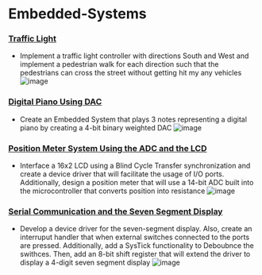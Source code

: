 # Embedded-Systems
### [Traffic Light](https://github.com/shashwatpatel/Embedded-Systems/tree/main/Traffic%20Light%20Controller)
- Implement a traffic light controller with directions South and West and implement a pedestrian walk for each direction such that the pedestrians can cross the street without getting hit my any vehicles 
![image](https://user-images.githubusercontent.com/35824714/139943704-02412b2b-8bdb-4300-83c8-63a71effd8b0.png)

### [Digital Piano Using DAC](https://github.com/shashwatpatel/Embedded-Systems/tree/main/Digital%20Piano%20Using%20DAC)
- Create an Embedded System that plays 3 notes representing a digital piano by creating a 4-bit binary weighted DAC
![image](https://user-images.githubusercontent.com/35824714/139944182-5e62e5c9-4d02-45ac-a146-76e1af23eb4c.png)

### [Position Meter System Using the ADC and the LCD](https://github.com/shashwatpatel/Embedded-Systems/tree/main/Position%20Meter%20System%20Using%20the%20ADC%20and%20LCD)
- Interface a 16x2 LCD using a Blind Cycle Transfer synchronization and create a device driver that will facilitate the usage of I/O ports. Additionally, design a position meter that will use a 14-bit ADC built into the microcontroller that converts position into resistance
![image](https://user-images.githubusercontent.com/35824714/139945321-d0eba8b5-fc6d-4a01-86c7-ab7d8e658b45.png)

### [Serial Communication and the Seven Segment Display](https://github.com/shashwatpatel/Embedded-Systems/tree/main/Serial%20Communication%20and%20the%20Seven%20Segment%20Display)
- Develop a device driver for the seven-segment display. Also, create an interruput handler that when external switches connected to the ports are pressed. Additionally, add a SysTick functionality to Deboubnce the swithces. Then, add an 8-bit shift register that will extend the driver to display a 4-digit seven segment display 
![image](https://user-images.githubusercontent.com/35824714/139946202-0ae071f2-62fb-4b83-bf86-8174dac25aa5.png)
